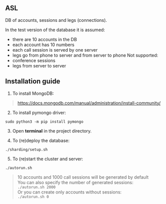 ## **ASL**

DB of accounts, sessions and legs (connections).  

In the test version of the database it is assumed:
- there are 10 accounts in the DB
- each account has 10 numbers
- each call session is served by one server
- legs go from phone to server and from server to phone
Not supported:
- conference sessions  
- legs from server to server 

## **Installation guide**

1. To install MongoDB:  
> https://docs.mongodb.com/manual/administration/install-community/

2. To install pymongo driver:
```
sudo python3 -m pip install pymongo
```

3. Open **terminal** in the project directory.

4. To (re)deploy the database:
```
./sharding/setup.sh
```

5. To (re)start the cluster and server:
```
./autorun.sh
```
> 10 accounts and 1000 call sessions will be generated by default  
> You can also specify the number of generated sessions:  
> `./autorun.sh 2000`  
> Or you can create only accounts without sessions:  
> `./autorun.sh 0`

